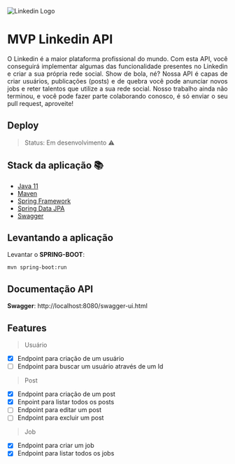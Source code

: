 <img src="https://blog.cloudrail.com/wp-content/uploads/2016/03/LinkedIn.png" alt="Linkedin Logo">

# MVP Linkedin API
<p align="justify">O Linkedin é a maior plataforma profissional do mundo. Com esta API, você conseguirá implementar algumas das funcionalidade presentes no Linkedin e criar a sua própria rede social. Show de bola, né? Nossa API é capas de criar usuários, publicações (posts) e de quebra você pode anunciar novos jobs e reter talentos que utilize a sua rede social. Nosso trabalho ainda não terminou, e você pode fazer parte colaborando conosco, é só enviar o seu pull request, aproveite!</p>

## Deploy
> Status: Em desenvolvimento :warning:

## Stack da aplicação :books:
- [Java 11](https://codesandbox.io/)
- [Maven](https://maven.apache.org/)
- [Spring Framework](https://spring.io/projects/spring-framework)
- [Spring Data JPA](https://spring.io/projects/spring-data-jpa)
- [Swagger](https://swagger.io/)

## Levantando a aplicação

Levantar o **SPRING-BOOT**:
```
mvn spring-boot:run
```

## Documentação API

**Swagger**: http://localhost:8080/swagger-ui.html


## Features
> Usuário
- [x] Endpoint para criação de um usuário
- [ ] Endpoint para buscar um usuário através de um Id
> Post
- [x] Endpoint para criação de um post
- [x] Enpoint para listar todos os posts
- [ ] Endpoint para editar um post
- [ ] Endpoint para excluir um post
> Job
- [x] Endpoint para criar um job
- [x] Endpoint para listar todos os jobs
